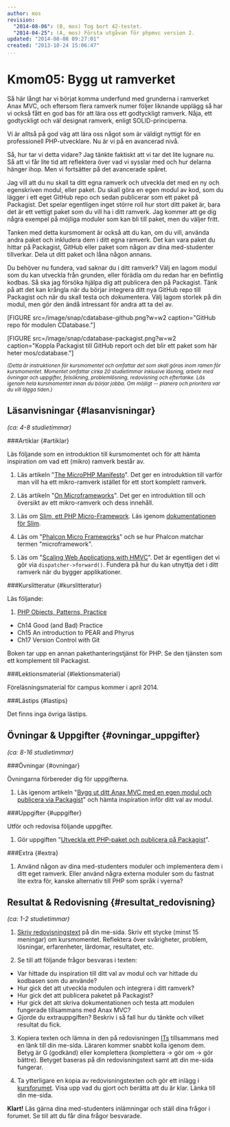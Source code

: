 ```yaml
---
author: mos
revision:
  "2014-08-06": (B, mos) Tog bort 42-testet.
  "2014-04-25": (A, mos) Första utgåvan för phpmvc version 2.
updated: "2014-08-08 09:27:01"
created: "2013-10-24 15:06:47"
...
```

Kmom05: Bygg ut ramverket
==================================

Så här långt har vi börjat komma underfund med grunderna i ramverket Anax MVC, och eftersom flera ramverk numer följer liknande upplägg så har vi också fått en god bas för att lära oss ett godtyckligt ramverk. Nåja, ett godtyckligt och väl designat ramverk, enligt SOLID-principerna.

Vi är alltså på god väg att lära oss något som är väldigt nyttigt för en professionell PHP-utvecklare. Nu är vi på en avancerad nivå.

Så, hur tar vi detta vidare? Jag tänkte faktiskt att vi tar det lite lugnare nu. Så att vi får lite tid att reflektera över vad vi sysslar med och hur delarna hänger ihop. Men vi fortsätter på det avancerade spåret.

Jag vill att du nu skall ta ditt egna ramverk och utveckla det med en ny och egenskriven modul, eller paket. Du skall göra en egen modul av kod, som du lägger i ett eget GitHub repo och sedan  publicerar som ett paket på Packagist. Det spelar egentligen inget större roll hur stort ditt paket är, bara det är ett vettigt paket som du vill ha i ditt ramverk. Jag kommer att ge dig några exempel på möjliga moduler som kan bli till paket, men du väljer fritt.

Tanken med detta kursmoment är också att du kan, om du vill, använda andra paket och inkludera dem i ditt egna ramverk. Det kan vara paket du hittar på Packagist, GitHub eller paket som någon av dina med-studenter tillverkar. Dela ut ditt paket och låna någon annans.

Du behöver nu fundera, vad saknar du i ditt ramverk? Välj en lagom modul som du kan utveckla från grunden, eller förädla om du redan har en befintlig kodbas. Så ska jag försöka hjälpa dig att publicera den på Packagist. Tänk på att det kan krångla när du börjar integrera ditt nya GitHub repo till Packagist och när du skall testa och dokumentera. Välj lagom storlek på din modul, men gör den ändå intressant för andra att ta del av.

[FIGURE src=/image/snap/cdatabase-github.png?w=w2 caption="GitHub repo för modulen CDatabase."]

[FIGURE src=/image/snap/cdatabase-packagist.png?w=w2 caption="Koppla Packagist till GitHub report och det blir ett paket som här heter mos/cdatabase."]



<small>*(Detta är instruktionen för kursmomentet och omfattar det som skall göras inom ramen för kursmomentet. Momentet omfattar cirka 20 studietimmar inklusive läsning, arbete med övningar och uppgifter, felsökning, problemlösning, redovisning och eftertanke. Läs igenom hela kursmomentet innan du börjar jobba. Om möjligt -- planera och prioritera var du vill lägga tiden.)*</small>




Läsanvisningar  {#lasanvisningar}
---------------------------------

*(ca: 4-8 studietimmar)*


###Artiklar {#artiklar}

Läs följande som en introduktion till kursmomentet och för att hämta inspiration om vad ett (mikro) ramverk består av.

1. Läs artikeln "[The MicroPHP Manifesto](http://funkatron.com/posts/the-microphp-manifesto.html)". Det ger en introduktion till varför man vill ha ett mikro-ramverk istället för ett stort komplett ramverk. 

2. Läs artikeln "[On Microframeworks](http://mwop.net/blog/2012-08-17-on-microframeworks.html)". Det ger en introduktion till och översikt av ett mikro-ramverk och dess innehåll. 

3. Läs om [Slim, ett PHP Micro-Framework](http://www.slimframework.com/). Läs igenom [dokumentationen för Slim](http://docs.slimframework.com/).

4. Läs om "[Phalcon Micro Frameworks](http://docs.phalconphp.com/en/latest/reference/micro.html)" och se hur Phalcon matchar termen "microframework".

5. Läs om "[Scaling Web Applications with HMVC](http://techportal.inviqa.com/2010/02/22/scaling-web-applications-with-hmvc/)". Det är egentligen det vi gör via `dispatcher->forward()`. Fundera på hur du kan utnyttja det i ditt ramverk när du bygger applikationer.



###Kurslitteratur  {#kurslitteratur}

Läs följande:

1. [PHP Objects, Patterns, Practice](kunskap/boken-php-objects-patterns-and-practice) 
  * Ch14 Good (and Bad) Practice
  * Ch15 An introduction to PEAR and Phyrus
  * Ch17 Version Control with Git

Boken tar upp en annan pakethanteringstjänst för PHP. Se den tjänsten som ett komplement till Packagist.



###Lektionsmaterial  {#lektionsmaterial}

Föreläsningsmaterial för campus kommer i april 2014.



###Lästips {#lastips}

Det finns inga övriga lästips.



Övningar & Uppgifter  {#ovningar_uppgifter}
-------------------------------------------

*(ca: 8-16 studietimmar)*


###Övningar {#ovningar}

Övningarna förbereder dig för uppgifterna.

1. Läs igenom artikeln "[Bygg ut ditt Anax MVC med en egen modul och publicera via Packagist](kunskap/bygg-ut-ditt-anax-mvc-med-en-egen-modul-och-publicera-via-packagist)" och hämta inspiration inför ditt val av modul.



###Uppgifter {#uppgifter}

Utför och redovisa följande uppgifter.

1. Gör uppgiften "[Utveckla ett PHP-paket och publicera på Packagist](uppgift/utveckla-ett-php-paket-och-publicera-pa-packagist)".



###Extra {#extra}

1. Använd någon av dina med-studenters moduler och implementera dem i ditt eget ramverk. Eller använd några externa moduler som du fastnat lite extra för, kanske alternativ till PHP som språk i vyerna?



Resultat & Redovisning  {#resultat_redovisning}
-----------------------------------------------

*(ca: 1-2 studietimmar)*

1. [Skriv redovisningstext](kunskap/att-skriva-en-bra-redovisningstext) på din me-sida. Skriv ett stycke (minst 15 meningar) om kursmomentet. Reflektera över svårigheter, problem, lösningar, erfarenheter, lärdomar, resultatet, etc.

2. Se till att följande frågor besvaras i texten:
  * Var hittade du inspiration till ditt val av modul och var hittade du kodbasen som du använde?
  * Hur gick det att utveckla modulen och integrera i ditt ramverk?
  * Hur gick det att publicera paketet på Packagist? 
  * Hur gick det att skriva dokumentationen och testa att modulen fungerade tillsammans med Anax MVC?
  * Gjorde du extrauppgiften? Beskriv i så fall hur du tänkte och vilket resultat du fick.

3. Kopiera texten och lämna in den på redovisningen [ITs](bth#its) tillsammans med en länk till din me-sida. Läraren kommer snabbt kolla igenom dem. Betyg är G (godkänd) eller komplettera (komplettera -> gör om -> gör bättre). Betyget baseras på din redovisningstext samt att din me-sida fungerar.

4. Ta ytterligare en kopia av redovisningstexten och gör ett inlägg i [kursforumet](forum/utbildning/phpmvc-v2). Visa upp vad du gjort och berätta att du är klar. Länka till din me-sida.


**Klart!** Läs gärna dina med-studenters inlämningar och ställ dina frågor i forumet. Se till att du får dina frågor besvarade.




